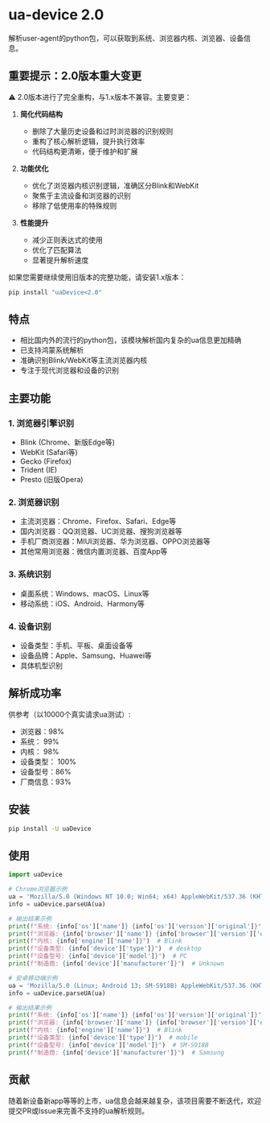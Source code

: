# ua-device 2.0
解析user-agent的python包，可以获取到系统、浏览器内核、浏览器、设备信息。

## 重要提示：2.0版本重大变更
⚠️ 2.0版本进行了完全重构，与1.x版本不兼容。主要变更：

1. **简化代码结构**
   - 删除了大量历史设备和过时浏览器的识别规则
   - 重构了核心解析逻辑，提升执行效率
   - 代码结构更清晰，便于维护和扩展

2. **功能优化**
   - 优化了浏览器内核识别逻辑，准确区分Blink和WebKit
   - 聚焦于主流设备和浏览器的识别
   - 移除了低使用率的特殊规则

3. **性能提升**
   - 减少正则表达式的使用
   - 优化了匹配算法
   - 显著提升解析速度

如果您需要继续使用旧版本的完整功能，请安装1.x版本：

```bash
pip install "uaDevice<2.0"
```

## 特点
* 相比国内外的流行的python包，该模块解析国内复杂的ua信息更加精确
* 已支持鸿蒙系统解析
* 准确识别Blink/WebKit等主流浏览器内核
* 专注于现代浏览器和设备的识别

## 主要功能

### 1. 浏览器引擎识别
* Blink (Chrome、新版Edge等)
* WebKit (Safari等)
* Gecko (Firefox)
* Trident (IE)
* Presto (旧版Opera)

### 2. 浏览器识别
* 主流浏览器：Chrome、Firefox、Safari、Edge等
* 国内浏览器：QQ浏览器、UC浏览器、搜狗浏览器等
* 手机厂商浏览器：MIUI浏览器、华为浏览器、OPPO浏览器等
* 其他常用浏览器：微信内置浏览器、百度App等

### 3. 系统识别
* 桌面系统：Windows、macOS、Linux等
* 移动系统：iOS、Android、Harmony等

### 4. 设备识别
* 设备类型：手机、平板、桌面设备等
* 设备品牌：Apple、Samsung、Huawei等
* 具体机型识别

## 解析成功率
供参考（以10000个真实请求ua测试）:
* 浏览器：98%
* 系统： 99%
* 内核： 98%
* 设备类型： 100%
* 设备型号：86%
* 厂商信息：93%

## 安装

```bash
pip install -U uaDevice
```

## 使用

```python
import uaDevice

# Chrome浏览器示例
ua = 'Mozilla/5.0 (Windows NT 10.0; Win64; x64) AppleWebKit/537.36 (KHTML, like Gecko) Chrome/91.0.4472.124 Safari/537.36'
info = uaDevice.parseUA(ua)

# 输出结果示例
print(f"系统: {info['os']['name']} {info['os']['version']['original']}")  # Windows 10.0
print(f"浏览器: {info['browser']['name']} {info['browser']['version']['original']}")  # Chrome 91.0.4472.124
print(f"内核: {info['engine']['name']}")  # Blink
print(f"设备类型: {info['device']['type']}")  # desktop
print(f"设备型号: {info['device']['model']}")  # PC
print(f"制造商: {info['device']['manufacturer']}")  # Unknown

# 安卓移动端示例
ua = 'Mozilla/5.0 (Linux; Android 13; SM-S918B) AppleWebKit/537.36 (KHTML, like Gecko) Chrome/114.0.0.0 Mobile Safari/537.36'
info = uaDevice.parseUA(ua)

# 输出结果示例
print(f"系统: {info['os']['name']} {info['os']['version']['original']}")  # Android 13
print(f"浏览器: {info['browser']['name']} {info['browser']['version']['original']}")  # Chrome 114.0.0.0
print(f"内核: {info['engine']['name']}")  # Blink
print(f"设备类型: {info['device']['type']}")  # mobile
print(f"设备型号: {info['device']['model']}")  # SM-S918B
print(f"制造商: {info['device']['manufacturer']}")  # Samsung
```

## 贡献
随着新设备新app等等的上市，ua信息会越来越复杂，该项目需要不断迭代，欢迎提交PR或Issue来完善不支持的ua解析规则。
